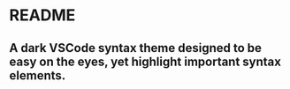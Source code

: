 # README
## A dark VSCode syntax theme designed to be easy on the eyes, yet highlight important syntax elements.
